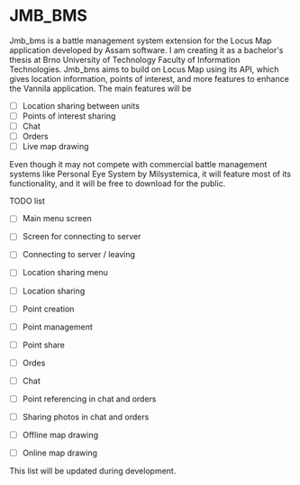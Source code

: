 # JMB_BMS

Jmb_bms is a battle management system extension for the Locus Map application developed by Assam software. I am creating it as a bachelor's thesis at Brno University of Technology Faculty of Information Technologies.
Jmb_bms aims to build on Locus Map using its API, which gives location information, points of interest, and more features to enhance the Vannila application. The main features will be 

- [ ] Location sharing between units
- [ ] Points of interest sharing
- [ ] Chat
- [ ] Orders
- [ ] Live map drawing

Even though it may not compete with commercial battle management systems like Personal Eye System by Milsystemica, it will feature most of its functionality, and it will be free to download for the public. 


TODO list 

- [ ] Main menu screen
- [ ] Screen for connecting to server
- [ ] Connecting to server / leaving
- [ ] Location sharing menu
- [ ] Location sharing
- [ ] Point creation
- [ ] Point management
- [ ] Point share
- [ ] Ordes
- [ ] Chat
- [ ] Point referencing in chat and orders
- [ ] Sharing photos in chat and orders
- [ ] Offline map drawing
- [ ] Online map drawing



This list will be updated during development.


